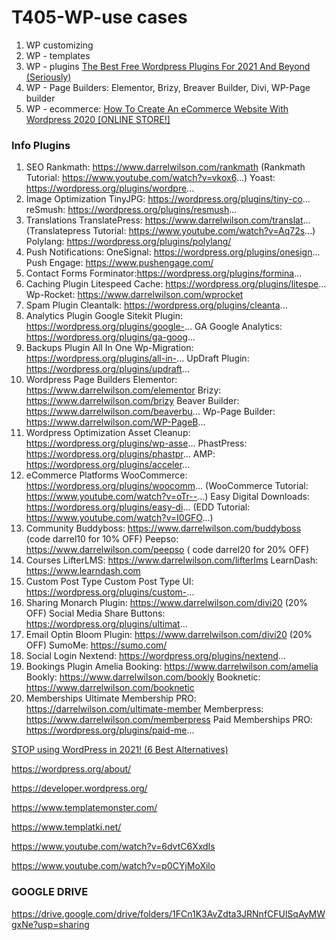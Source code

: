 # T405-WP-use cases

1. WP customizing
2. WP - templates
3. WP - plugins [The Best Free Wordpress Plugins For 2021 And Beyond (Seriously)](https://youtu.be/1dMAigVV4ds)
4. WP - Page Builders: Elementor, Brizy, Breaver Builder, Divi, WP-Page builder
5. WP - ecommerce: [How To Create An eCommerce Website With Wordpress 2020 [ONLINE STORE!]](https://youtu.be/vKBSrdKWb4Y)


### Info Plugins
1. SEO
Rankmath: https://www.darrelwilson.com/rankmath
(Rankmath Tutorial: https://www.youtube.com/watch?v=vkox6...)
Yoast: https://wordpress.org/plugins/wordpre...
2. Image Optimization
TinyJPG: https://wordpress.org/plugins/tiny-co...
reSmush: https://wordpress.org/plugins/resmush...
3. Translations
TranslatePress: https://www.darrelwilson.com/translat... 
(Translatepress Tutorial: https://www.youtube.com/watch?v=Aq72s...)
Polylang: https://wordpress.org/plugins/polylang/
4. Push Notifications:
OneSignal: https://wordpress.org/plugins/onesign...
Push Engage: https://www.pushengage.com/
5. Contact Forms
Forminator:https://wordpress.org/plugins/formina...
6. Caching Plugin
Litespeed Cache: https://wordpress.org/plugins/litespe...
Wp-Rocket: https://www.darrelwilson.com/wprocket
7. Spam Plugin
Cleantalk: https://wordpress.org/plugins/cleanta...
8. Analytics Plugin
Google Sitekit Plugin: https://wordpress.org/plugins/google-...
GA Google Analytics: https://wordpress.org/plugins/ga-goog...
9. Backups Plugin
All In One Wp-Migration: https://wordpress.org/plugins/all-in-...
UpDraft Plugin: https://wordpress.org/plugins/updraft...
10. Wordpress Page Builders
Elementor: https://www.darrelwilson.com/elementor
Brizy: https://www.darrelwilson.com/brizy
Beaver Builder: https://www.darrelwilson.com/beaverbu...
Wp-Page Builder: https://www.darrelwilson.com/WP-PageB...
11. Wordpress Optimization
Asset Cleanup: https://wordpress.org/plugins/wp-asse...
PhastPress: https://wordpress.org/plugins/phastpr...
AMP: https://wordpress.org/plugins/acceler...
12. eCommerce Platforms
WooCommerce: https://wordpress.org/plugins/woocomm...
(WooCommerce Tutorial: https://www.youtube.com/watch?v=oTr--...)
Easy Digital Downloads: https://wordpress.org/plugins/easy-di...
(EDD Tutorial: https://www.youtube.com/watch?v=I0GFO...)
13. Community
Buddyboss: https://www.darrelwilson.com/buddyboss (code darrel10 for 10% OFF)
Peepso: https://www.darrelwilson.com/peepso ( code darrel20 for 20% OFF)
14. Courses
LifterLMS: https://www.darrelwilson.com/lifterlms
LearnDash: https://www.learndash.com
15. Custom Post Type
Custom Post Type UI: https://wordpress.org/plugins/custom-...
16. Sharing
Monarch Plugin: https://www.darrelwilson.com/divi20 (20% OFF)
Social Media Share Buttons: https://wordpress.org/plugins/ultimat...
17. Email Optin
Bloom Plugin: https://www.darrelwilson.com/divi20 (20% OFF)
SumoMe: https://sumo.com/
18. Social Login
Nextend: https://wordpress.org/plugins/nextend...
19. Bookings Plugin
Amelia Booking: https://www.darrelwilson.com/amelia
Bookly: https://www.darrelwilson.com/bookly
Booknetic: https://www.darrelwilson.com/booknetic
20. Memberships
Ultimate Membership PRO: https://darrelwilson.com/ultimate-member
Memberpress: https://www.darrelwilson.com/memberpress
Paid Memberships PRO: https://wordpress.org/plugins/paid-me...

[STOP using WordPress in 2021! (6 Best Alternatives)](https://youtu.be/_VwurOVFRZY)

https://wordpress.org/about/

https://developer.wordpress.org/

https://www.templatemonster.com/

https://www.templatki.net/

https://www.youtube.com/watch?v=6dvtC6XxdIs

https://www.youtube.com/watch?v=p0CYjMoXilo

### GOOGLE DRIVE

https://drive.google.com/drive/folders/1FCn1K3AvZdta3JRNnfCFUlSqAyMWgxNe?usp=sharing
